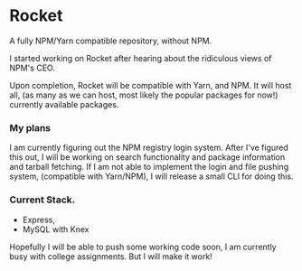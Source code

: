 # Rocket
A fully NPM/Yarn compatible repository, without NPM. 


I started working on Rocket after hearing about the ridiculous views of NPM's CEO. 

Upon completion, Rocket will be compatible with Yarn, and NPM. It will host all, (as many as we can host, most likely the popular packages for now!) currently available packages. 



### My plans

I am currently figuring out the NPM registry login system. After I've figured this out, I will be working on search functionality and package information and tarball fetching. If I am not able to implement the login and file pushing system, (compatible with Yarn/NPM), I will release a small CLI for doing this. 



### Current Stack. 

+ Express, 
+ MySQL with Knex

Hopefully I will be able to push some working code soon, I am currently busy with college assignments. But I will make it work!  

